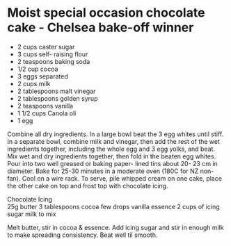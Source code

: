 # Moist special occasion chocolate cake - Chelsea bake-off winner 

* 2 cups caster sugar
* 3 cups self- raising flour
* 2 teaspoons baking soda
* 1/2 cup cocoa
* 3 eggs separated
* 2 cups milk
* 2 tablespoons malt vinegar
* 2 tablespoons golden syrup
* 2 teaspoons vanilla
* 1 1/2 cups Canola oli
* 1 egg

Combine all dry ingredients.  In a large bowl beat the 3 egg whites until stiff.  In a separate bowl, combine milk and vinegar, then add the rest of the wet ingredients together, including the whole egg and 3 egg yolks, and beat.  Mix wet and dry ingredients together, then fold in the beaten egg whites.  Pour into two well greased or baking paper- lined tins about 20- 23 cm in diameter.  Bake for 25-30 minutes in a moderate oven (180C for NZ non-fan).  Cool on a wire rack.  To serve, pile whipped cream on one cake, place the other cake on top and frost top with chocolate icing.  

Chocolate Icing  
25g butter 
3  tablespoons cocoa
few drops vanilla essence 
2 cups  of icing sugar
milk to mix

Melt butter, stir in cocoa & essence.  Add icing sugar and stir in enough milk to make spreading consistency.  Beat well til smooth.


